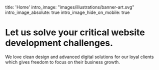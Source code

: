 
title: 'Home'
intro_image: "images/illustrations/banner-art.svg"
intro_image_absolute: true
intro_image_hide_on_mobile: true


# Let us solve your critical website development challenges.

We love clean design and advanced digital solutions for our loyal clients which gives freedom to focus on their business growth.
